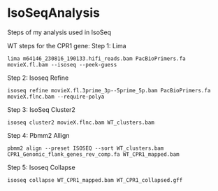 # IsoSeqAnalysis
Steps of my analysis used in IsoSeq 

WT steps for the CPR1 gene:
Step 1: Lima

```lima m64146_230816_190133.hifi_reads.bam PacBioPrimers.fa movieX.fl.bam --isoseq --peek-guess```

Step 2: Isoseq Refine

```isoseq refine movieX.fl.3prime_3p--5prime_5p.bam PacBioPrimers.fa movieX.flnc.bam --require-polya```

Step 3: IsoSeq Cluster2

```isoseq cluster2 movieX.flnc.bam WT_clusters.bam```

Step 4: Pbmm2 Allign

```pbmm2 align --preset ISOSEQ --sort WT_clusters.bam CPR1_Genomic_flank_genes_rev_comp.fa WT_CPR1_mapped.bam```

Step 5: Isoseq Collapse

```isoseq collapse WT_CPR1_mapped.bam WT_CPR1_collapsed.gff```
